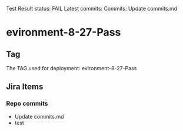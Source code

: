 Test Result
status: FAIL
Latest commits:
Commits: Update commits.md
# **evironment-8-27-Pass**
## Tag
 The TAG used for deployment: evironment-8-27-Pass
## Jira Items
###  Repo commits
- Update commits.md
- test
